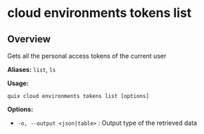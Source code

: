 # cloud environments tokens list

## Overview

Gets all the personal access tokens of the current user

**Aliases:** `list`, `ls`

**Usage:**

```
quix cloud environments tokens list [options]
```

**Options:**

- `-o, --output <json|table>` : Output type of the retrieved data

